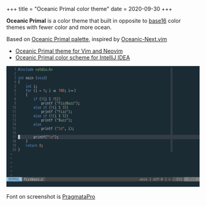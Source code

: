 +++
title = "Oceanic Primal color theme"
date = 2020-09-30
+++

**Oceanic Primal** is a color theme that built in opposite to [base16](http://chriskempson.com/projects/base16/) color themes with fewer color and more ocean.

Based on [Oceanic Primal palette](https://github.com/oceanic-primal/palette), inspired by [Oceanic-Next.vim](https://github.com/mhartington/oceanic-next)

-   [Oceanic Primal theme for Vim and Neovim](https://github.com/barlog-m/oceanic-primal-vim)
-   [Oceanic Primal color scheme for IntelliJ IDEA](https://plugins.jetbrains.com/plugin/15141-oceanic-primal-theme)

![Screenshot](screenshot.png)

Font on screenshot is [PragmataPro](https://fsd.it/shop/fonts/pragmatapro/)
